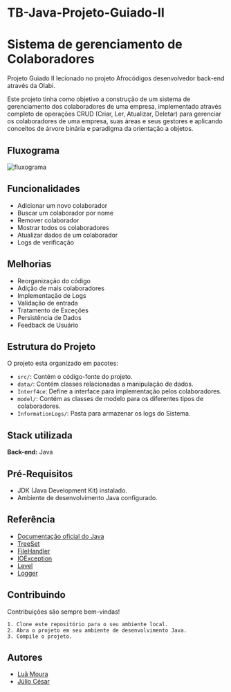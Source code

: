 # TB-Java-Projeto-Guiado-II

# Sistema de gerenciamento de Colaboradores

Projeto Guiado II lecionado no projeto Afrocódigos desenvolvedor back-end através da Olabi. 



Este projeto tinha como objetivo a construção de um sistema de gerenciamento dos colaboradores de uma empresa, implementado através completo de operações CRUD (Criar, Ler, Atualizar, Deletar) para gerenciar os colaboradores de uma empresa, suas áreas e seus gestores e aplicando conceitos de árvore binária e paradigma da orientação a objetos.


## Fluxograma

![fluxograma](https://github.com/LhamCode/TB-Java-Projeto-Guiado-II/assets/130193631/60cd668b-e916-41b6-a714-b69d2ef2ebed)




## Funcionalidades

- Adicionar um novo colaborador
- Buscar um colaborador por nome
- Remover colaborador
- Mostrar todos os colaboradores
- Atualizar dados de um colaborador
- Logs de verificação
  
## Melhorias

- Reorganização do código
- Adição de mais colaboradores
- Implementação de Logs
- Validação de entrada
- Tratamento de Exceções
- Persistência de Dados
- Feedback de Usuário
  
## Estrutura do Projeto

O projeto esta organizado em pacotes:

- `src/`: Contém o código-fonte do projeto.
- `data/`: Contém classes relacionadas a manipulação de dados.
- `Interf4ce`: Define a interface para implementação pelos colaboradores.
- `model/`: Contém as classes de modelo para os diferentes tipos de colaboradores.
- `InformationLogs/`: Pasta para armazenar os logs do Sistema.
## Stack utilizada



**Back-end:** Java


## Pré-Requisitos
- JDK (Java Development Kit) instalado.
- Ambiente de desenvolvimento Java configurado.
## Referência

 - [Documentação oficial do Java](https://docs.oracle.com/en/java/)
 - [TreeSet](https://docs.oracle.com/javase/8/docs/api/java/util/TreeSet.html)
 - [FileHandler](https://docs.oracle.com/javase/8/docs/api/java/util/logging/FileHandler.html)
 - [IOException](https://docs.oracle.com/javase/8/docs/api/java/io/IOException.html?is-external=true)
 - [Level](https://docs.oracle.com/javase/7/docs/api/java/util/logging/Level.html)
 - [Logger](https://docs.oracle.com/javase%2F8%2Fdocs%2Fapi%2F%2F/java/util/logging/Logger.html)


## Contribuindo

Contribuições são sempre bem-vindas!

    1. Clone este repositório para o seu ambiente local.
    2. Abra o projeto em seu ambiente de desenvolvimento Java.
    3. Compile o projeto.


## Autores

- [Luã Moura](https://www.linkedin.com/in/lhamcode/)
- [Júlio César](https://www.linkedin.com/in/jc-brito96/)


